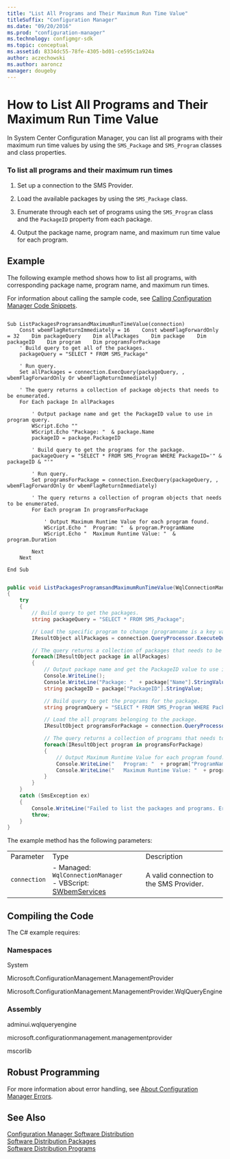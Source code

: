 ```yaml
---
title: "List All Programs and Their Maximum Run Time Value"
titleSuffix: "Configuration Manager"
ms.date: "09/20/2016"
ms.prod: "configuration-manager"
ms.technology: configmgr-sdk
ms.topic: conceptual
ms.assetid: 8334dc55-78fe-4305-bd01-ce595c1a924a
author: aczechowski
ms.author: aaroncz
manager: dougeby
---
```

# How to List All Programs and Their Maximum Run Time Value
In System Center Configuration Manager, you can list all programs with their maximum run time values by using the `SMS_Package` and `SMS_Program` classes and class properties.  

### To list all programs and their maximum run times  

1.  Set up a connection to the SMS Provider.  

2.  Load the available packages by using the `SMS_Package` class.  

3.  Enumerate through each set of programs using the `SMS_Program` class and the `PackageID` property from each package.  

4.  Output the package name, program name, and maximum run time value for each program.  

## Example  
 The following example method shows how to list all programs, with corresponding package name, program name, and maximum run times.  

 For information about calling the sample code, see [Calling Configuration Manager Code Snippets](../../../../develop/core/understand/calling-code-snippets.md).  

```vbs  

Sub ListPackagesProgramsandMaximumRunTimeValue(connection)  
    Const wbemFlagReturnImmediately = 16    Const wbemFlagForwardOnly = 32    Dim packageQuery    Dim allPackages    Dim package    Dim packageID    Dim program    Dim programsForPackage  
    ' Build query to get all of the packages.   
    packageQuery = "SELECT * FROM SMS_Package"  

    ' Run query.  
    Set allPackages = connection.ExecQuery(packageQuery, , wbemFlagForwardOnly Or wbemFlagReturnImmediately)  

    ' The query returns a collection of package objects that needs to be enumerated.  
    For Each package In allPackages       

        ' Output package name and get the PackageID value to use in program query.  
        WScript.Echo ""  
        WScript.Echo "Package: "  & package.Name  
        packageID = package.PackageID  

        ' Build query to get the programs for the package.   
        packageQuery = "SELECT * FROM SMS_Program WHERE PackageID='" & packageID & "'"  

        ' Run query.  
        Set programsForPackage = connection.ExecQuery(packageQuery, , wbemFlagForwardOnly Or wbemFlagReturnImmediately)  

        ' The query returns a collection of program objects that needs to be enumerated.  
        For Each program In programsForPackage       

            ' Output Maximum Runtime Value for each program found.  
            WScript.Echo "  Program: "  & program.ProgramName  
            WScript.Echo "  Maximum Runtime Value: "  & program.Duration  

        Next                             
    Next  

End Sub  

```  

```c#  

public void ListPackagesProgramsandMaximumRunTimeValue(WqlConnectionManager connection)  
{      
    try  
    {  
        // Build query to get the packages.   
        string packageQuery = "SELECT * FROM SMS_Package";  

        // Load the specific program to change (programname is a key value and must be unique).  
        IResultObject allPackages = connection.QueryProcessor.ExecuteQuery(packageQuery);  

        // The query returns a collection of packages that needs to be enumerated.  
        foreach(IResultObject package in allPackages)       
        {        
            // Output package name and get the PackageID value to use in program query.  
            Console.WriteLine();  
            Console.WriteLine("Package: "  + package["Name"].StringValue);  
            string packageID = package["PackageID"].StringValue;  

            // Build query to get the programs for the package.   
            string programQuery = "SELECT * FROM SMS_Program WHERE PackageID='" + packageID + "'";  

            // Load the all programs belonging to the package.  
            IResultObject programsForPackage = connection.QueryProcessor.ExecuteQuery(programQuery);  

            // The query returns a collection of programs that needs to be enumerated.  
            foreach(IResultObject program in programsForPackage)       
            {        
                // Output Maximum Runtime Value for each program found.  
                Console.WriteLine("   Program: "  + program["ProgramName"].StringValue);  
                Console.WriteLine("   Maximum Runtime Value: "  + program["Duration"].IntegerValue);  
            }                 
        }  
    }  
    catch (SmsException ex)  
    {  
        Console.WriteLine("Failed to list the packages and programs. Error: " + ex.Message);  
        throw;  
    }  
}  

```  

 The example method has the following parameters:  

||||  
|-|-|-|  
|Parameter|Type|Description|  
|`connection`|-   Managed: `WqlConnectionManager`<br />-   VBScript: [SWbemServices](https://msdn.microsoft.com/library/aa393854.aspx)|A valid connection to the SMS Provider.|  

## Compiling the Code  
 The C# example requires:  

### Namespaces  
 System  

 Microsoft.ConfigurationManagement.ManagementProvider  

 Microsoft.ConfigurationManagement.ManagementProvider.WqlQueryEngine  

### Assembly  
 adminui.wqlqueryengine  

 microsoft.configurationmanagement.managementprovider  

 mscorlib  

## Robust Programming  
 For more information about error handling, see [About Configuration Manager Errors](../../../../develop/core/understand/about-configuration-manager-errors.md).  

## See Also  
 [Configuration Manager Software Distribution](../../../../develop/core/servers/configure/software-distribution.md)   
 [Software Distribution Packages](../../../../develop/core/servers/configure/software-distribution-packages.md)   
 [Software Distribution Programs](../../../../develop/core/servers/configure/software-distribution-programs.md)
